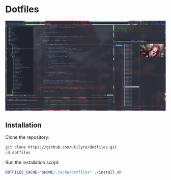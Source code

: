 # Dotfiles

![cover](COVER.png)

## Installation

Clone the repository:

```bash
git clone https://github.com/utilyre/dotfiles.git
cd dotfiles
```

Run the installation script:

```bash
DOTFILES_CACHE="$HOME/.cache/dotfiles" ./install.sh
```
